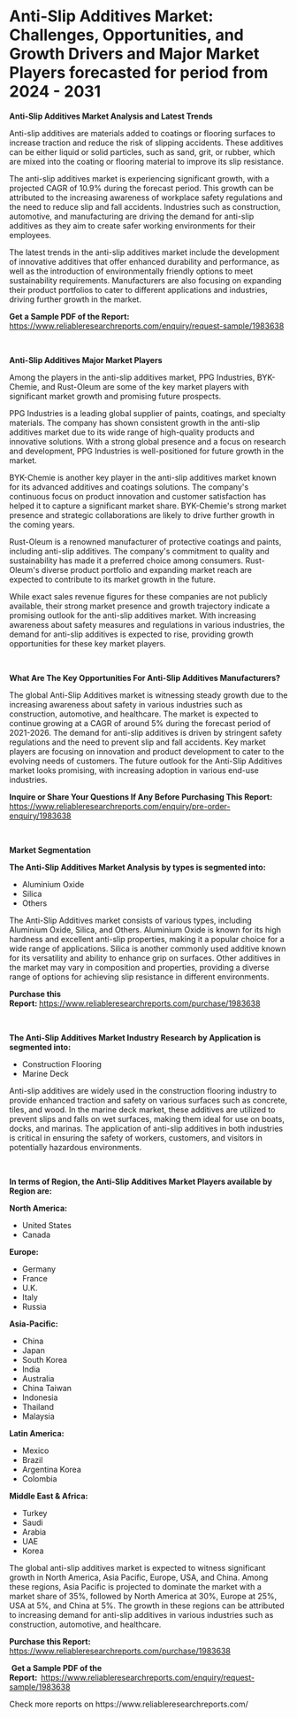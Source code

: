 <p><h1>Anti-Slip Additives Market: Challenges, Opportunities, and Growth Drivers and Major Market Players forecasted for period from 2024 - 2031</h1></p><p><strong>Anti-Slip Additives Market Analysis and Latest Trends</strong></p>
<p><p>Anti-slip additives are materials added to coatings or flooring surfaces to increase traction and reduce the risk of slipping accidents. These additives can be either liquid or solid particles, such as sand, grit, or rubber, which are mixed into the coating or flooring material to improve its slip resistance.</p><p>The anti-slip additives market is experiencing significant growth, with a projected CAGR of 10.9% during the forecast period. This growth can be attributed to the increasing awareness of workplace safety regulations and the need to reduce slip and fall accidents. Industries such as construction, automotive, and manufacturing are driving the demand for anti-slip additives as they aim to create safer working environments for their employees.</p><p>The latest trends in the anti-slip additives market include the development of innovative additives that offer enhanced durability and performance, as well as the introduction of environmentally friendly options to meet sustainability requirements. Manufacturers are also focusing on expanding their product portfolios to cater to different applications and industries, driving further growth in the market.</p></p>
<p><strong>Get a Sample PDF of the Report:&nbsp;</strong> <a href="https://www.reliableresearchreports.com/enquiry/request-sample/1983638">https://www.reliableresearchreports.com/enquiry/request-sample/1983638</a></p>
<p>&nbsp;</p>
<p><strong>Anti-Slip Additives Major Market Players</strong></p>
<p><p>Among the players in the anti-slip additives market, PPG Industries, BYK-Chemie, and Rust-Oleum are some of the key market players with significant market growth and promising future prospects.</p><p>PPG Industries is a leading global supplier of paints, coatings, and specialty materials. The company has shown consistent growth in the anti-slip additives market due to its wide range of high-quality products and innovative solutions. With a strong global presence and a focus on research and development, PPG Industries is well-positioned for future growth in the market.</p><p>BYK-Chemie is another key player in the anti-slip additives market known for its advanced additives and coatings solutions. The company's continuous focus on product innovation and customer satisfaction has helped it to capture a significant market share. BYK-Chemie's strong market presence and strategic collaborations are likely to drive further growth in the coming years.</p><p>Rust-Oleum is a renowned manufacturer of protective coatings and paints, including anti-slip additives. The company's commitment to quality and sustainability has made it a preferred choice among consumers. Rust-Oleum's diverse product portfolio and expanding market reach are expected to contribute to its market growth in the future.</p><p>While exact sales revenue figures for these companies are not publicly available, their strong market presence and growth trajectory indicate a promising outlook for the anti-slip additives market. With increasing awareness about safety measures and regulations in various industries, the demand for anti-slip additives is expected to rise, providing growth opportunities for these key market players.</p></p>
<p>&nbsp;</p>
<p><strong>What Are The Key Opportunities For Anti-Slip Additives Manufacturers?</strong></p>
<p><p>The global Anti-Slip Additives market is witnessing steady growth due to the increasing awareness about safety in various industries such as construction, automotive, and healthcare. The market is expected to continue growing at a CAGR of around 5% during the forecast period of 2021-2026. The demand for anti-slip additives is driven by stringent safety regulations and the need to prevent slip and fall accidents. Key market players are focusing on innovation and product development to cater to the evolving needs of customers. The future outlook for the Anti-Slip Additives market looks promising, with increasing adoption in various end-use industries.</p></p>
<p><strong>Inquire or Share Your Questions If Any Before Purchasing This Report:</strong> <a href="https://www.reliableresearchreports.com/enquiry/pre-order-enquiry/1983638">https://www.reliableresearchreports.com/enquiry/pre-order-enquiry/1983638</a></p>
<p>&nbsp;</p>
<p><strong>Market Segmentation</strong></p>
<p><strong>The Anti-Slip Additives Market Analysis by types is segmented into:</strong></p>
<p><ul><li>Aluminium Oxide</li><li>Silica</li><li>Others</li></ul></p>
<p><p>The Anti-Slip Additives market consists of various types, including Aluminium Oxide, Silica, and Others. Aluminium Oxide is known for its high hardness and excellent anti-slip properties, making it a popular choice for a wide range of applications. Silica is another commonly used additive known for its versatility and ability to enhance grip on surfaces. Other additives in the market may vary in composition and properties, providing a diverse range of options for achieving slip resistance in different environments.</p></p>
<p><strong>Purchase this Report:&nbsp;</strong><a href="https://www.reliableresearchreports.com/purchase/1983638">https://www.reliableresearchreports.com/purchase/1983638</a></p>
<p>&nbsp;</p>
<p><strong>The Anti-Slip Additives Market Industry Research by Application is segmented into:</strong></p>
<p><ul><li>Construction Flooring</li><li>Marine Deck</li></ul></p>
<p><p>Anti-slip additives are widely used in the construction flooring industry to provide enhanced traction and safety on various surfaces such as concrete, tiles, and wood. In the marine deck market, these additives are utilized to prevent slips and falls on wet surfaces, making them ideal for use on boats, docks, and marinas. The application of anti-slip additives in both industries is critical in ensuring the safety of workers, customers, and visitors in potentially hazardous environments.</p></p>
<p>&nbsp;</p>
<p><strong>In terms of Region, the Anti-Slip Additives Market Players available by Region are:</strong></p>
<p>
    <p> <strong> North America: </strong>
        <ul>
            <li>United States</li>
            <li>Canada</li>
        </ul>
        </p> 
    <p> <strong> Europe: </strong>
        <ul>
            <li>Germany</li>
            <li>France</li>
            <li>U.K.</li>
            <li>Italy</li>
            <li>Russia</li>
        </ul>
        </p> 
    <p> <strong> Asia-Pacific: </strong>
        <ul>
            <li>China</li>
            <li>Japan</li>
            <li>South Korea</li>
            <li>India</li>
            <li>Australia</li>
            <li>China Taiwan</li>
            <li>Indonesia</li>
            <li>Thailand</li>
            <li>Malaysia</li>
        </ul>
        </p> 
    <p> <strong> Latin America: </strong>
        <ul>
            <li>Mexico</li>
            <li>Brazil</li>
            <li>Argentina Korea</li>
            <li>Colombia</li>
        </ul>
        </p> 
    <p> <strong> Middle East & Africa: </strong>
        <ul>
            <li>Turkey</li>
            <li>Saudi</li>
            <li>Arabia</li>
            <li>UAE</li>
            <li>Korea</li>
        </ul>
    </p>
    </p>
<p><p>The global anti-slip additives market is expected to witness significant growth in North America, Asia Pacific, Europe, USA, and China. Among these regions, Asia Pacific is projected to dominate the market with a market share of 35%, followed by North America at 30%, Europe at 25%, USA at 5%, and China at 5%. The growth in these regions can be attributed to increasing demand for anti-slip additives in various industries such as construction, automotive, and healthcare.</p></p>
<p><strong>Purchase this Report: </strong><a href="https://www.reliableresearchreports.com/purchase/1983638">https://www.reliableresearchreports.com/purchase/1983638</a></p>
<p>&nbsp;<strong>Get a Sample PDF of the Report:&nbsp;&nbsp;</strong><a href="https://www.reliableresearchreports.com/enquiry/request-sample/1983638">https://www.reliableresearchreports.com/enquiry/request-sample/1983638</a></p>
<p><strong></strong></p>
<p>Check more reports on https://www.reliableresearchreports.com/</p>